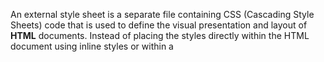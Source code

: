An external style sheet is a separate file containing CSS (Cascading Style Sheets) code that is used to define the visual presentation and layout of **HTML** documents. Instead of placing the styles directly within the HTML document using inline styles or within a **<style>** block in the document **head**, you create a separate CSS file with a .css extension. This file can then be linked to multiple **HTML** documents, allowing you to apply consistent styles across multiple pages.

### Here's an example of how to create and use an external style sheet:

###### HTML



###### CSS



### I have uploaded images for you to check in one place. For the code, you can refer to the two files provided.

[Example](./Example/)